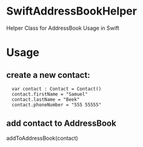 # SwiftAddressBookHelper
Helper Class for AddressBook Usage in Swift 

# Usage 
## create a new contact: 
```
  var contact : Contact = Contact()
  contact.firstName = "Samuel" 
  contact.lastName = "Beek" 
  contact.phoneNumber = "555 55555"
```
## add contact to AddressBook 
addToAddressBook(contact)
